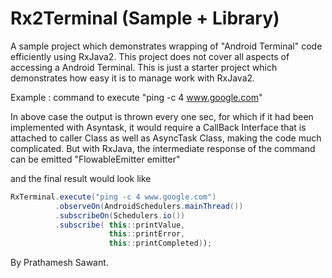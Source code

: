 # Rx2Terminal (Sample + Library)
A sample project which demonstrates wrapping of "Android Terminal" code efficiently using RxJava2. This project does not cover all aspects of accessing a Android Terminal. This is just a starter project which demonstrates how easy it is to manage work with RxJava2.

Example : 
command to execute "ping -c 4 www.google.com"

In above case the output is thrown every one sec, for which if it had been implemented with Asyntask, it would require a CallBack Interface that is attached to caller Class as well as AsyncTask Class, making the code much complicated.
But with RxJava, the intermediate response of the command can be emitted "FlowableEmitter<String> emitter"

and the final result would look like 

```java
RxTerminal.execute("ping -c 4 www.google.com")
          .observeOn(AndroidSchedulers.mainThread())
          .subscribeOn(Schedulers.io())
          .subscribe( this::printValue,
                      this::printError,
                      this::printCompleted));
```

By
Prathamesh Sawant.
